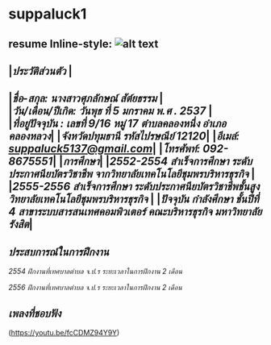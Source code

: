 # suppaluck1
resume
Inline-style: 
![alt text](https://scontent.fbkk10-1.fna.fbcdn.net/v/t1.0-1/p160x160/13921014_1035409926513980_8782954504339520929_n.jpg?oh=67a9d7ce0052c5a92cef17849680db26&oe=583FCCC5)
---
|***ประวัติส่วนตัว*** |
---------------------------------------------
|*ชื่อ-สกุล: นางสาวศุภลักษณ์  สัต์ยธรรม*      |    
|*วัน/เดือน/ปีเกิด: วันพุธ ที่ 5 มกราคม พ.ศ . 2537* |          
|*ที่อยู่ปัจจุบัน : เลขที่ 9/16 หมู่ 17 ตำบลคลองหนึ่ง อำเภอคลองหลวง*|
|*จังหวัดปทุมธานี รหัสไปรษณีย์  12120*|
|*อีเมล์: suppaluck5137@gmail.com*|
|*โทรศัพท์: 092-8675551*|
|***การศึกษา***|
|*2552-2554 สำเร็จการศึกษา ระดับประกาศนียบัตรวิชาชีพ จากวิทยาลัยเทคโนโลยีชุมพรบริหารธุรกิจ*  |
|*2555-2556 สำเร็จการศึกษา ระดับประกาศนียบัตรวิชาชีพชั้นสูง วิทยาลัยเทคโนโลยีชุมพรบริหารธุรกิจ* |
|*ปัจจุบัน กำลังศึกษา ชั้นปีที่ 4 สาขาระบบสารสนเทศคอมพิวเตอร์ คณะบริหารธุรกิจ มหาวิทยาลัยรังสิต*|
---
***ประสบการณ์ในการฝึกงาน***
---
*2554 ฝึกงานที่เทศบาลตำบล จ.ป.ร ระยะเวลาในการฝึกงาน 2 เดือน*

*2556 ฝีกงานที่เทศบาลตำบล จ.ป.ร ระยะเวลาในการฝึกงาน 2 เดือน*

***เพลงที่ชอบฟัง***
---
(https://youtu.be/fcCDMZ94Y9Y)




